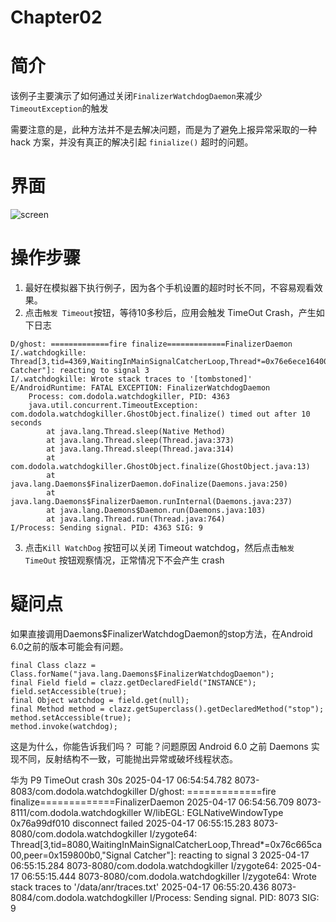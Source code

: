 # Chapter02

简介
======
该例子主要演示了如何通过关闭`FinalizerWatchdogDaemon`来减少`TimeoutException`的触发

需要注意的是，此种方法并不是去解决问题，而是为了避免上报异常采取的一种 hack 方案，并没有真正的解决引起 `finialize()` 超时的问题。

界面
======

![screen](screen.png)



操作步骤
======

1. 最好在模拟器下执行例子，因为各个手机设置的超时时长不同，不容易观看效果。
2. 点击`触发 Timeout`按钮，等待10多秒后，应用会触发 TimeOut Crash，产生如下日志 


```
D/ghost: =============fire finalize=============FinalizerDaemon
I/.watchdogkille: Thread[3,tid=4369,WaitingInMainSignalCatcherLoop,Thread*=0x76e6ece16400,peer=0x149802d0,"Signal Catcher"]: reacting to signal 3
I/.watchdogkille: Wrote stack traces to '[tombstoned]'
E/AndroidRuntime: FATAL EXCEPTION: FinalizerWatchdogDaemon
    Process: com.dodola.watchdogkiller, PID: 4363
    java.util.concurrent.TimeoutException: com.dodola.watchdogkiller.GhostObject.finalize() timed out after 10 seconds
        at java.lang.Thread.sleep(Native Method)
        at java.lang.Thread.sleep(Thread.java:373)
        at java.lang.Thread.sleep(Thread.java:314)
        at com.dodola.watchdogkiller.GhostObject.finalize(GhostObject.java:13)
        at java.lang.Daemons$FinalizerDaemon.doFinalize(Daemons.java:250)
        at java.lang.Daemons$FinalizerDaemon.runInternal(Daemons.java:237)
        at java.lang.Daemons$Daemon.run(Daemons.java:103)
        at java.lang.Thread.run(Thread.java:764)
I/Process: Sending signal. PID: 4363 SIG: 9

```
3. 点击`Kill WatchDog` 按钮可以关闭 Timeout watchdog，然后点击`触发 TimeOut` 按钮观察情况，正常情况下不会产生 crash

疑问点
===
如果直接调用Daemons$FinalizerWatchdogDaemon的stop方法，在Android 6.0之前的版本可能会有问题。
```
final Class clazz = Class.forName("java.lang.Daemons$FinalizerWatchdogDaemon");
final Field field = clazz.getDeclaredField("INSTANCE");
field.setAccessible(true);
final Object watchdog = field.get(null);
final Method method = clazz.getSuperclass().getDeclaredMethod("stop");
method.setAccessible(true);
method.invoke(watchdog);
```
这是为什么，你能告诉我们吗？
可能？问题原因	Android 6.0 之前 Daemons 实现不同，反射结构不一致，可能抛出异常或破坏线程状态。


华为 P9 TimeOut crash 30s
2025-04-17 06:54:54.782 8073-8083/com.dodola.watchdogkiller D/ghost: =============fire finalize=============FinalizerDaemon
2025-04-17 06:54:56.709 8073-8111/com.dodola.watchdogkiller W/libEGL: EGLNativeWindowType 0x76a99df010 disconnect failed
2025-04-17 06:55:15.283 8073-8080/com.dodola.watchdogkiller I/zygote64: Thread[3,tid=8080,WaitingInMainSignalCatcherLoop,Thread*=0x76c665ca00,peer=0x159800b0,"Signal Catcher"]: reacting to signal 3
2025-04-17 06:55:15.284 8073-8080/com.dodola.watchdogkiller I/zygote64:
2025-04-17 06:55:15.444 8073-8080/com.dodola.watchdogkiller I/zygote64: Wrote stack traces to '/data/anr/traces.txt'
2025-04-17 06:55:20.436 8073-8084/com.dodola.watchdogkiller I/Process: Sending signal. PID: 8073 SIG: 9